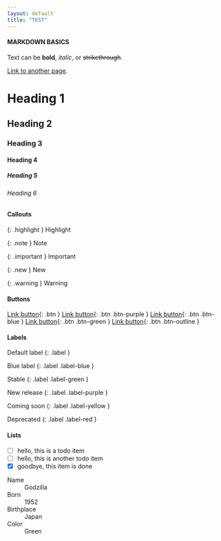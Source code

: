 ```yaml
---
layout: default
title: "TEST"
---
```


#### MARKDOWN BASICS
Text can be **bold**, _italic_, or ~~strikethrough~~.

[Link to another page](/just-the-docs/).

# Heading 1
## Heading 2
### Heading 3
#### Heading 4
##### Heading 5
###### Heading 6

#### Callouts 

{: .highlight }
Highlight

{: .note }
Note

{: .important }
Important

{: .new }
New

{: .warning }
Warning

#### Buttons
[Link button](https://just-the-docs.com){: .btn }
[Link button](https://just-the-docs.com){: .btn .btn-purple }
[Link button](https://just-the-docs.com){: .btn .btn-blue }
[Link button](https://just-the-docs.com){: .btn .btn-green }
[Link button](https://just-the-docs.com){: .btn .btn-outline }

#### Labels
Default label
{: .label }

Blue label
{: .label .label-blue }

Stable
{: .label .label-green }

New release
{: .label .label-purple }

Coming soon
{: .label .label-yellow }

Deprecated
{: .label .label-red }

#### Lists

- [ ] hello, this is a todo item
- [ ] hello, this is another todo item
- [x] goodbye, this item is done

<dl>
  <dt>Name</dt>
  <dd>Godzilla</dd>
  <dt>Born</dt>
  <dd>1952</dd>
  <dt>Birthplace</dt>
  <dd>Japan</dd>
  <dt>Color</dt>
  <dd>Green</dd>
</dl>
